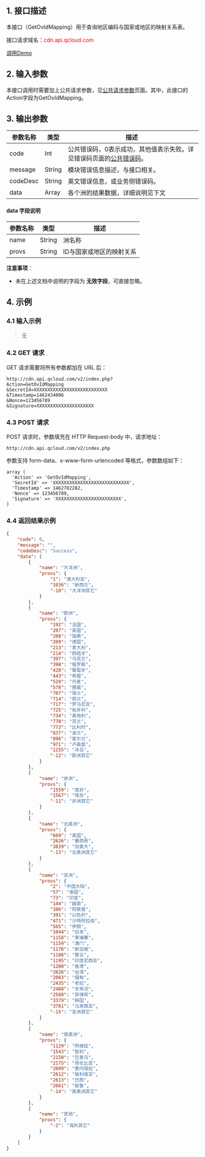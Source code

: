 ## 1. 接口描述

本接口（GetOvIdMapping）用于查询地区编码与国家或地区的映射关系表。

接口请求域名：<font style="color:red">cdn.api.qcloud.com</font>

[调用Demo](http://tcecqpoc.fsphere.cn/document/product/228/1734)

## 2. 输入参数

本接口调用时需要加上公共请求参数，见[公共请求参数](http://tcecqpoc.fsphere.cn/doc/api/231/4473)页面。其中，此接口的Action字段为GetOvIdMapping。

## 3. 输出参数

| 参数名称     | 类型     | 描述                                       |
| -------- | ------ | ---------------------------------------- |
| code     | Int    | 公共错误码，0表示成功，其他值表示失败。详见错误码页面的[公共错误码](http://tcecqpoc.fsphere.cn/doc/api/231/5078#1.-.E5.85.AC.E5.85.B1.E9.94.99.E8.AF.AF.E7.A0.81)。 |
| message  | String | 模块错误信息描述，与接口相关。                          |
| codeDesc | String | 英文错误信息，或业务侧错误码。                          |
| data     | Array  | 各个洲的结果数据，详细说明见下文                             |

#### data 字段说明

| 参数名称  | 类型   | 描述                |
| -------- | ------ | ------------------- |
| name     | String | 洲名称 |
| provs    | String | ID与国家或地区的映射关系|



**注意事项**：

- 未在上述文档中说明的字段为 **无效字段**，可直接忽略。

## 4. 示例

### 4.1 输入示例

> 无

### 4.2 GET 请求

GET 请求需要将所有参数都加在 URL 后：

```
http://cdn.api.qcloud.com/v2/index.php?
Action=GetOvIdMapping
&SecretId=XXXXXXXXXXXXXXXXXXXXXXXXXXX
&Timestamp=1462434006
&Nonce=123456789
&Signature=XXXXXXXXXXXXXXXXXXXXX
```

### 4.3 POST 请求

POST 请求时，参数填充在 HTTP Request-body 中，请求地址：

```
http://cdn.api.qcloud.com/v2/index.php
```

参数支持 form-data、x-www-form-urlencoded 等格式，参数数组如下：

```
array (
  'Action' => 'GetOvIdMapping',
  'SecretId' => 'XXXXXXXXXXXXXXXXXXXXXXXXXXXX',
  'Timestamp' => 1462782282,
  'Nonce' => 123456789,
  'Signature' => 'XXXXXXXXXXXXXXXXXXXXXXXX',
)
```

### 4.4 返回结果示例

```json
{
    "code": 0,
    "message": "",
    "codeDesc": "Success",
    "data": [
        {
            "name": "大洋洲",
            "provs": {
                "1": "澳大利亚",
                "1036": "新西兰",
                "-10": "大洋洲其它"
            }
        },
        {
            "name": "欧洲",
            "provs": {
                "192": "法国",
                "207": "英国",
                "208": "瑞典",
                "209": "德国",
                "213": "意大利",
                "214": "西班牙",
                "397": "乌克兰",
                "398": "俄罗斯",
                "428": "葡萄牙",
                "443": "希腊",
                "529": "丹麦",
                "578": "挪威",
                "707": "瑞士",
                "714": "荷兰",
                "717": "罗马尼亚",
                "725": "匈牙利",
                "734": "奥地利",
                "770": "芬兰",
                "773": "比利时",
                "837": "波兰",
                "896": "爱尔兰",
                "971": "卢森堡",
                "1255": "冰岛",
                "-12": "欧洲其它"
            }
        },
        {
            "name": "非洲",
            "provs": {
                "1559": "南非",
                "1567": "埃及",
                "-11": "非洲其它"
            }
        },
        {
            "name": "北美洲",
            "provs": {
                "669": "美国",
                "2626": "墨西哥",
                "3839": "加拿大",
                "-13": "北美洲其它"
            }
        },
        {
            "name": "亚洲",
            "provs": {
                "2": "中国大陆",
                "57": "泰国",
                "73": "印度",
                "144": "越南",
                "386": "阿联酋",
                "391": "以色列",
                "471": "沙特阿拉伯",
                "565": "伊朗",
                "1044": "日本",
                "1158": "柬埔寨",
                "1159": "澳门",
                "1176": "新加坡",
                "1186": "蒙古",
                "1195": "印度尼西亚",
                "1200": "香港",
                "2026": "台湾",
                "2083": "缅甸",
                "2435": "老挝",
                "2488": "东帝汶",
                "2588": "菲律宾",
                "3379": "韩国",
                "3701": "马来西亚",
                "-15": "亚洲其它"
            }
        },
        {
            "name": "南美洲",
            "provs": {
                "1129": "阿根廷",
                "1543": "智利",
                "2150": "巴拿马",
                "2175": "哥伦比亚",
                "2609": "委内瑞拉",
                "2612": "玻利维亚",
                "2613": "巴西",
                "2661": "秘鲁",
                "-14": "南美洲其它"
            }
        },
        {
            "name": "其他",
            "provs": {
                "-2": "海外其它"
            }
        }
    ]
}
```